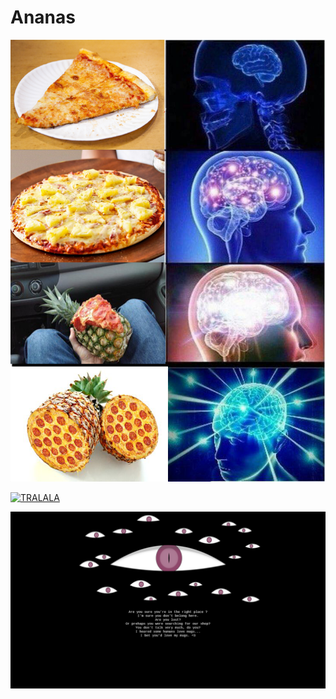 # Ananas

![ananas](ananas.png)

[![TRALALA](https://img.youtube.com/vi/z13qnzUQwuI/0.jpg)](https://www.youtube.com/watch?v=z13qnzUQwuI)

![404](404.png)

